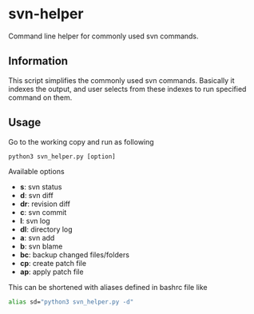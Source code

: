 svn-helper
============

Command line helper for commonly used svn commands.

Information
-----------

This script simplifies the commonly used svn commands. Basically it indexes the output, and user selects from these indexes to run specified command on them.

Usage
-----
Go to the working copy and run as following

```python
python3 svn_helper.py [option]
```

Available options
* **s**: svn status
* **d**: svn diff
* **dr**: revision diff
* **c**: svn commit
* **l**: svn log
* **dl**: directory log
* **a**: svn add
* **b**: svn blame
* **bc**: backup changed files/folders
* **cp**: create patch file
* **ap**: apply patch file


This can be shortened with aliases defined in bashrc file like

```bash
alias sd="python3 svn_helper.py -d"
```
